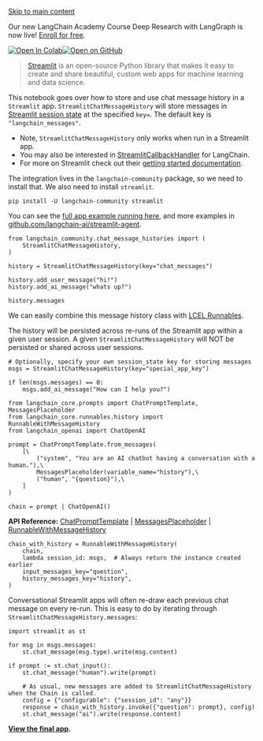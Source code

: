 [Skip to main content](https://python.langchain.com/docs/integrations/memory/streamlit_chat_message_history/#__docusaurus_skipToContent_fallback)

Our new LangChain Academy Course Deep Research with LangGraph is now live! [Enroll for free](https://academy.langchain.com/courses/deep-research-with-langgraph/?utm_medium=internal&utm_source=docs&utm_campaign=q3-2025_deep-research-course_co).

[![Open In Colab](https://colab.research.google.com/assets/colab-badge.svg)](https://colab.research.google.com/github/langchain-ai/langchain/blob/master/docs/docs/integrations/memory/streamlit_chat_message_history.ipynb)[![Open on GitHub](https://img.shields.io/badge/Open%20on%20GitHub-grey?logo=github&logoColor=white)](https://github.com/langchain-ai/langchain/blob/master/docs/docs/integrations/memory/streamlit_chat_message_history.ipynb)

> [Streamlit](https://docs.streamlit.io/) is an open-source Python library that makes it easy to create and share beautiful,
> custom web apps for machine learning and data science.

This notebook goes over how to store and use chat message history in a `Streamlit` app. `StreamlitChatMessageHistory` will store messages in
[Streamlit session state](https://docs.streamlit.io/library/api-reference/session-state)
at the specified `key=`. The default key is `"langchain_messages"`.

- Note, `StreamlitChatMessageHistory` only works when run in a Streamlit app.
- You may also be interested in [StreamlitCallbackHandler](https://python.langchain.com/docs/integrations/callbacks/streamlit/) for LangChain.
- For more on Streamlit check out their
[getting started documentation](https://docs.streamlit.io/library/get-started).

The integration lives in the `langchain-community` package, so we need to install that. We also need to install `streamlit`.

```codeBlockLines_e6Vv
pip install -U langchain-community streamlit

```

You can see the [full app example running here](https://langchain-st-memory.streamlit.app/), and more examples in
[github.com/langchain-ai/streamlit-agent](https://github.com/langchain-ai/streamlit-agent).

```codeBlockLines_e6Vv
from langchain_community.chat_message_histories import (
    StreamlitChatMessageHistory,
)

history = StreamlitChatMessageHistory(key="chat_messages")

history.add_user_message("hi!")
history.add_ai_message("whats up?")

```

```codeBlockLines_e6Vv
history.messages

```

We can easily combine this message history class with [LCEL Runnables](https://python.langchain.com/docs/how_to/message_history/).

The history will be persisted across re-runs of the Streamlit app within a given user session. A given `StreamlitChatMessageHistory` will NOT be persisted or shared across user sessions.

```codeBlockLines_e6Vv
# Optionally, specify your own session_state key for storing messages
msgs = StreamlitChatMessageHistory(key="special_app_key")

if len(msgs.messages) == 0:
    msgs.add_ai_message("How can I help you?")

```

```codeBlockLines_e6Vv
from langchain_core.prompts import ChatPromptTemplate, MessagesPlaceholder
from langchain_core.runnables.history import RunnableWithMessageHistory
from langchain_openai import ChatOpenAI

prompt = ChatPromptTemplate.from_messages(
    [\
        ("system", "You are an AI chatbot having a conversation with a human."),\
        MessagesPlaceholder(variable_name="history"),\
        ("human", "{question}"),\
    ]
)

chain = prompt | ChatOpenAI()

```

**API Reference:** [ChatPromptTemplate](https://python.langchain.com/api_reference/core/prompts/langchain_core.prompts.chat.ChatPromptTemplate.html) \| [MessagesPlaceholder](https://python.langchain.com/api_reference/core/prompts/langchain_core.prompts.chat.MessagesPlaceholder.html) \| [RunnableWithMessageHistory](https://python.langchain.com/api_reference/core/runnables/langchain_core.runnables.history.RunnableWithMessageHistory.html)

```codeBlockLines_e6Vv
chain_with_history = RunnableWithMessageHistory(
    chain,
    lambda session_id: msgs,  # Always return the instance created earlier
    input_messages_key="question",
    history_messages_key="history",
)

```

Conversational Streamlit apps will often re-draw each previous chat message on every re-run. This is easy to do by iterating through `StreamlitChatMessageHistory.messages`:

```codeBlockLines_e6Vv
import streamlit as st

for msg in msgs.messages:
    st.chat_message(msg.type).write(msg.content)

if prompt := st.chat_input():
    st.chat_message("human").write(prompt)

    # As usual, new messages are added to StreamlitChatMessageHistory when the Chain is called.
    config = {"configurable": {"session_id": "any"}}
    response = chain_with_history.invoke({"question": prompt}, config)
    st.chat_message("ai").write(response.content)

```

**[View the final app](https://langchain-st-memory.streamlit.app/).**